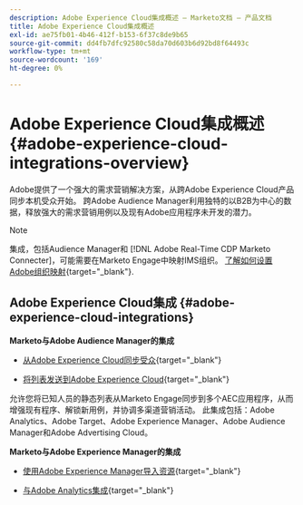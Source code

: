 ```yaml
---
description: Adobe Experience Cloud集成概述 — Marketo文档 — 产品文档
title: Adobe Experience Cloud集成概述
exl-id: ae75fb01-4b46-412f-b153-6f37c8de9b65
source-git-commit: dd4fb7dfc92580c58da70d603b6d92bd8f64493c
workflow-type: tm+mt
source-wordcount: '169'
ht-degree: 0%

---
```


# Adobe Experience Cloud集成概述{#adobe-experience-cloud-integrations-overview}

Adobe提供了一个强大的需求营销解决方案，从跨Adobe Experience Cloud产品同步本机受众开始。 跨Adobe Audience Manager利用独特的以B2B为中心的数据，释放强大的需求营销用例以及现有Adobe应用程序未开发的潜力。

>[!NOTE]
>
>集成，包括Audience Manager和 [!DNL Adobe Real-Time CDP Marketo Connecter]，可能需要在Marketo Engage中映射IMS组织。 [了解如何设置Adobe组织映射](/help/marketo/product-docs/adobe-experience-cloud-integrations/set-up-adobe-organization-mapping.md){target="_blank"}.

## Adobe Experience Cloud集成 {#adobe-experience-cloud-integrations}

**Marketo与Adobe Audience Manager的集成**

* [从Adobe Experience Cloud同步受众](/help/marketo/product-docs/adobe-experience-cloud-integrations/sync-an-audience-from-adobe-experience-cloud.md){target="_blank"}

* [将列表发送到Adobe Experience Cloud](/help/marketo/product-docs/core-marketo-concepts/smart-lists-and-static-lists/static-lists/send-a-list-to-adobe-experience-cloud.md){target="_blank"}

允许您将已知人员的静态列表从Marketo Engage同步到多个AEC应用程序，从而增强现有程序、解锁新用例，并协调多渠道营销活动。 此集成包括：Adobe Analytics、Adobe Target、Adobe Experience Manager、Adobe Audience Manager和Adobe Advertising Cloud。

**Marketo与Adobe Experience Manager的集成**

* [使用Adobe Experience Manager导入资源](/help/marketo/product-docs/adobe-experience-cloud-integrations/importing-assets-with-adobe-experience-manager.md){target="_blank"}

* [与Adobe Analytics集成](/help/marketo/product-docs/web-personalization/reporting-for-web-personalization/web-analytics-integrations/integrate-with-adobe-analytics.md){target="_blank"}
